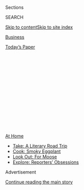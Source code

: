 <div id="app">

<div>

<div>

<div>

<div class="NYTAppHideMasthead css-1q2w90k e1suatyy0">

<div class="section css-ui9rw0 e1suatyy2">

<div class="css-eph4ug er09x8g0">

<div class="css-6n7j50">

</div>

<span class="css-1dv1kvn">Sections</span>

<div class="css-10488qs">

<span class="css-1dv1kvn">SEARCH</span>

</div>

[Skip to content](#site-content)[Skip to site
index](#site-index)

</div>

<div id="masthead-section-label" class="css-1wr3we4 eaxe0e00">

[Business](https://www.nytimes3xbfgragh.onion/section/business)

</div>

<div class="css-10698na e1huz5gh0">

</div>

</div>

<div id="masthead-bar-one" class="section hasLinks css-15hmgas e1csuq9d3">

<div class="css-uqyvli e1csuq9d0">

</div>

<div class="css-1uqjmks e1csuq9d1">

</div>

<div class="css-9e9ivx">

[](https://myaccount.nytimes3xbfgragh.onion/auth/login?response_type=cookie&client_id=vi)

</div>

<div class="css-1bvtpon e1csuq9d2">

[Today’s
Paper](https://www.nytimes3xbfgragh.onion/section/todayspaper)

</div>

</div>

</div>

</div>

<div data-aria-hidden="false">

<div id="site-content" data-role="main">

<div>

<div class="css-1aor85t" style="opacity:0.000000001;z-index:-1;visibility:hidden">

<div class="css-1hqnpie">

<div class="css-epjblv">

<span class="css-17xtcya">[Business](/section/business)</span><span class="css-x15j1o">|</span><span class="css-fwqvlz">‘Closing
Isn’t Even an Option’: With No Events, Caterers Rush to
Adjust</span>

</div>

<div class="css-k008qs">

<div class="css-1iwv8en">

<span class="css-18z7m18"></span>

<div>

</div>

</div>

<span class="css-1n6z4y">https://nyti.ms/2XqueRe</span>

<div class="css-1705lsu">

<div class="css-4xjgmj">

<div class="css-4skfbu" data-role="toolbar" data-aria-label="Social Media Share buttons, Save button, and Comments Panel with current comment count" data-testid="share-tools">

  - 
  - 
  - 
  - 
    
    <div class="css-6n7j50">
    
    </div>

  - 

</div>

</div>

</div>

</div>

</div>

</div>

<div id="NYT_TOP_BANNER_REGION" class="css-13pd83m">

<div>

<div id="maps-athome-menu" class="section interactive-content interactive-size-medium css-1edisqu">

<div class="css-17ih8de interactive-body">

<div class="at-home-nav__innerContainer">

<div class="at-home-nav__title">

[At
Home](https://www.nytimes3xbfgragh.onion/spotlight/at-home?action=click&pgtype=Article&state=default&region=TOP_BANNER&context=at_home_menu)

</div>

  - [Take: A Literary Road
    Trip](https://www.nytimes3xbfgragh.onion/2020/07/28/books/time-for-a-literary-road-trip.html?action=click&pgtype=Article&state=default&region=TOP_BANNER&context=at_home_menu)
  - [Cook: Smoky
    Eggplant](https://www.nytimes3xbfgragh.onion/2020/07/29/magazine/bored-with-your-home-cooking-some-smoky-eggplant-will-fix-that.html?action=click&pgtype=Article&state=default&region=TOP_BANNER&context=at_home_menu)
  - [Look Out: For
    Moose](https://www.nytimes3xbfgragh.onion/2020/07/27/travel/moose-michigan-isle-royale.html?action=click&pgtype=Article&state=default&region=TOP_BANNER&context=at_home_menu)
  - [Explore: Reporters’
    Obsessions](https://www.nytimes3xbfgragh.onion/interactive/2020/at-home/even-more-reporters-editors-diaries-lists-recommendations.html?action=click&pgtype=Article&state=default&region=TOP_BANNER&context=at_home_menu)

</div>

</div>

</div>

</div>

</div>

<div id="top-wrapper" class="css-1sy8kpn">

<div id="top-slug" class="css-l9onyx">

Advertisement

</div>

[Continue reading the main
story](#after-top)

<div class="ad top-wrapper" style="text-align:center;height:100%;display:block;min-height:250px">

<div id="top" class="place-ad" data-position="top" data-size-key="top">

</div>

</div>

<div id="after-top">

</div>

</div>

<div>

<div id="sponsor-wrapper" class="css-1hyfx7x">

<div id="sponsor-slug" class="css-19vbshk">

Supported by

</div>

[Continue reading the main
story](#after-sponsor)

<div id="sponsor" class="ad sponsor-wrapper" style="text-align:center;height:100%;display:block">

</div>

<div id="after-sponsor">

</div>

</div>

<div class="css-186x18t">

</div>

<div class="css-ls6wgr ehdk2mb0">

# ‘Closing Isn’t Even an Option’: With No Events, Caterers Rush to Adjust

</div>

The pandemic has devastated the industry. But some entrepreneurs are
finding creative ways to keep their businesses afloat.

<div class="css-79elbk" data-testid="photoviewer-wrapper">

<div class="css-z3e15g" data-testid="photoviewer-wrapper-hidden">

</div>

<div class="css-1a48zt4 ehw59r15" data-testid="photoviewer-children">

![<span class="css-16f3y1r e13ogyst0" data-aria-hidden="true">When
cancellations rolled into her catering business, Holly Sheppard moved to
upstate New York and is honing her barbecue skills. “I’m going to make
it through all of this,” she
said.</span><span class="css-cnj6d5 e1z0qqy90" itemprop="copyrightHolder"><span class="css-1ly73wi e1tej78p0">Credit...</span><span><span>Amr
Alfiky/The New York
Times</span></span></span>](https://static01.graylady3jvrrxbe.onion/images/2020/07/31/business/28virus-caterers-sub1/merlin_174904206_96c765ea-75dd-4f9c-bd6f-7ad40ea3e112-articleLarge.jpg?quality=75&auto=webp&disable=upscale)

</div>

</div>

<div class="css-18e8msd">

<div class="css-vp77d3 epjyd6m0">

<div class="css-1baulvz">

By [<span class="css-1baulvz last-byline" itemprop="name">Julie
Creswell</span>](https://www.nytimes3xbfgragh.onion/by/julie-creswell)

</div>

</div>

  - Aug. 4, 2020, <span class="css-epvm6">5:00 a.m.
    ET</span>

  - 
    
    <div class="css-4xjgmj">
    
    <div class="css-d8bdto" data-role="toolbar" data-aria-label="Social Media Share buttons, Save button, and Comments Panel with current comment count" data-testid="share-tools">
    
      - 
      - 
      - 
      - 
        
        <div class="css-6n7j50">
        
        </div>
    
      - 
    
    </div>
    
    </div>

</div>

</div>

<div class="section meteredContent css-1r7ky0e" name="articleBody" itemprop="articleBody">

<div class="css-1fanzo5 StoryBodyCompanionColumn">

<div class="css-53u6y8">

On a recent Saturday, petite lobster rolls on toasted brioche and
coconut shrimp with mango aioli were to be passed among the guests at a
210-person wedding. A bar mitzvah party for 180 was going to conclude
with torched s’mores and a chocolate fountain.

For David Cingari of David’s Soundview Catering in Stamford, Conn., the
events, along with food for an anniversary party, should have brought in
roughly $6,600 in profits.

Instead, he was dashing about, serving lobster rolls, blackened
mahi-mahi tacos and smashburgers alongside cocktails like the Painkiller
to socially distanced diners at a pop-up restaurant he opened in
mid-June.

His take? About $600.

The restaurant, David’s at the Landing, is the third iteration of Mr.
Cingari’s catering business since [the coronavirus
pandemic](https://www.nytimes3xbfgragh.onion/news-event/coronavirus)
struck, bringing his $7 million-a-year company to a sudden stop.

</div>

</div>

<div class="css-1fanzo5 StoryBodyCompanionColumn">

<div class="css-53u6y8">

“We were going to do $300,000 in graduation parties this spring,” he
said. “That’s just gone.”

The pandemic has the nation’s caterers — roughly 12,000 individuals or
companies with annual revenues of more than $60 billion — reeling. Many
caterers say they expect their business to be down between 80 and 90
percent this year. Corporate cafeterias that they provide food and staff
to remain closed. Events like graduation and anniversary parties, bar
mitzvahs, charity dinners and weddings have been canceled or pushed into
next year.

And the ones that took place were on a decidedly smaller scale.

“We did one 50-person wedding,” Mr. Cingari said. “It was a clambake in
the backyard. That was supposed to be a 250-person wedding.”

The collapse of the catering industry this year directly affects
bartenders, wait staff and others who typically work these events as
part-time employees.

</div>

</div>

<div class="css-79elbk" data-testid="photoviewer-wrapper">

<div class="css-z3e15g" data-testid="photoviewer-wrapper-hidden">

</div>

<div class="css-1a48zt4 ehw59r15" data-testid="photoviewer-children">

![<span class="css-16f3y1r e13ogyst0" data-aria-hidden="true">David
Cingari made about $600 in profit on a recent Saturday at his pop-up
restaurant in Stamford, Conn., a significant drop from what he would
have made
catering.</span><span class="css-cnj6d5 e1z0qqy90" itemprop="copyrightHolder"><span class="css-1ly73wi e1tej78p0">Credit...</span><span>Amr
Alfiky/The New York
Times</span></span>](https://static01.graylady3jvrrxbe.onion/images/2020/07/31/opinion/27virus-caterers2/merlin_174904932_46fa1c28-c79b-44cc-9b1c-0d638cd5a397-articleLarge.jpg?quality=75&auto=webp&disable=upscale)

</div>

</div>

<div class="css-1fanzo5 StoryBodyCompanionColumn">

<div class="css-53u6y8">

The industry — a collection of large corporations like Aramark and
Compass Group and thousands of smaller companies owned by individuals —
is not tracking how many caterers have permanently closed because of the
pandemic, but they say it will happen.

</div>

</div>

<div class="css-1fanzo5 StoryBodyCompanionColumn">

<div class="css-53u6y8">

“If I look locally at South Jersey, I know of a few caterers and some
venues that are severely struggling,” said Doug Quattrini, the president
of the National Association for Catering and Events and an event
producer at Sensational Host in Maple Shade, N.J.

While caterers say they are taking a financial beating, many feel better
situated than those in the restaurant business. (Not surprisingly, many
caterers worked in restaurants before switching jobs.) Instead of paying
often expensive rent in desirable locations like most restaurants,
caterers typically pay less for large kitchens that can be off the
beaten track.

Moreover, caterers tend to be a nimble group of entrepreneurs, adept at
providing finicky brides with their every heart’s whim and overcoming
the oddest of logistical challenges. Those traits have helped them
during the pandemic.

“We have huge logistical expertise,” said Peter Callahan of Peter
Callahan Catering, whose clients include some of New York’s wealthiest
financiers and whose specialty is mini food like one-bite cheeseburgers
and tiny grilled cheese sandwiches. “When you’re an off-premise caterer,
you might be doing an event that requires barges to get to a private
island with no vehicles.

“We’re creative thinkers, and right now people are thinking about how to
shape their businesses for the need at hand,” he added.

As the traditional bar-mitzvah-and-wedding circuit collapsed, caterers
began to think about different ways to make money.

</div>

</div>

<div class="css-1fanzo5 StoryBodyCompanionColumn">

<div class="css-53u6y8">

“It’s the year of the pivot,” said Holly Sheppard, who spent years
working as a line cook at New York City restaurants before starting her
Brooklyn catering business, Fig & Pig, in
2011.

</div>

</div>

<div class="css-79elbk" data-testid="photoviewer-wrapper">

<div class="css-z3e15g" data-testid="photoviewer-wrapper-hidden">

</div>

<div class="css-1a48zt4 ehw59r15" data-testid="photoviewer-children">

<div class="css-1xdhyk6 erfvjey0">

<span class="css-1ly73wi e1tej78p0">Image</span>

<div class="css-zjzyr8">

<div data-testid="lazyimage-container" style="height:257.77777777777777px">

</div>

</div>

</div>

<span class="css-16f3y1r e13ogyst0" data-aria-hidden="true">“I’m going
to be a female pitmaster on the roadside in upstate New York until the
weddings come back,” said Holly Sheppard, who started her Brooklyn
catering business, Fig & Pig, in
2011.</span><span class="css-cnj6d5 e1z0qqy90" itemprop="copyrightHolder"><span class="css-1ly73wi e1tej78p0">Credit...</span><span>Amr
Alfiky/The New York Times</span></span>

</div>

</div>

<div class="css-1fanzo5 StoryBodyCompanionColumn">

<div class="css-53u6y8">

Ms. Sheppard was in the middle of preparing a meal for 600 people in
mid-March when the client called, canceling the event. The food, which
had already been paid for, was donated.

After that, Ms. Sheppard said, the cancellations and postponements
rolled in. Of the 47 weddings she had scheduled for this year, 40 have
been pushed into next year. The others were canceled outright.

With her calendar now largely empty through the fall, Ms. Sheppard gave
up the lease on her apartment in Brooklyn, worked out a deal with the
landlord for her kitchen to pay what she can now and make it up next
year, and moved to her house in Tillson, N.Y.

There, she bought a smoker and is honing her skills, planning to add
barbecue to her catering options.

“I’m going to be a female pitmaster on the roadside in upstate New York
until the weddings come back,” Ms. Sheppard said. “I’m going to make it
through all of this. Closing isn’t even an option. I’m a scrapper.”

Mr. Cingari has been hustling in the food industry for four decades and
has no intention of letting the coronavirus end his business.

</div>

</div>

<div class="css-1fanzo5 StoryBodyCompanionColumn">

<div class="css-53u6y8">

After working as a hotel chef at the Grand Hyatt in New York, Mr.
Cingari opened a restaurant, David’s American Food and Drink, in
Stamford in 1987.

But after a decade of long hours, constant staff turnover and long
nights worrying about paying his $13,000-a-month lease, Mr. Cingari,
whose family owns ShopRite grocery stores in the area, decided to close
the restaurant in 1997 and focus solely on his catering operation.

The business took off, and by the end of the year, David’s Soundview
Catering had 85 employees preparing food out of a 6,000-square-foot
commissary kitchen.

About 80 percent of the business came from delivering breakfast and
lunches for corporate meetings and from preparing food for and staffing
more than a dozen corporate cafeterias in the area. On weekends, Mr.
Cingari’s calendar was filled with weddings, anniversary parties and bar
mitzvahs.

</div>

</div>

<div class="css-79elbk" data-testid="photoviewer-wrapper">

<div class="css-z3e15g" data-testid="photoviewer-wrapper-hidden">

</div>

<div class="css-1a48zt4 ehw59r15" data-testid="photoviewer-children">

<div class="css-1xdhyk6 erfvjey0">

<span class="css-1ly73wi e1tej78p0">Image</span>

<div class="css-zjzyr8">

<div data-testid="lazyimage-container" style="height:257.77777777777777px">

</div>

</div>

</div>

<span class="css-16f3y1r e13ogyst0" data-aria-hidden="true">Mr.
Cingari’s business has been through several iterations during the
pandemic.</span><span class="css-cnj6d5 e1z0qqy90" itemprop="copyrightHolder"><span class="css-1ly73wi e1tej78p0">Credit...</span><span>Amr
Alfiky/The New York Times</span></span>

</div>

</div>

<div class="css-1fanzo5 StoryBodyCompanionColumn">

<div class="css-53u6y8">

The first inkling Mr. Cingari received that this year was going to be
anything but normal came in late February when he was notified that the
employees of a Japanese-based company in one of the buildings where he
managed the cafeteria would be working from home as part of an emergency
response trial. A week later, a large international bank said it would
be doing the same thing.

“It was like wildfire,” he said. “Within three weeks, every one of the
cafeterias were closed and any event we had on the books was canceled.”

</div>

</div>

<div class="css-1fanzo5 StoryBodyCompanionColumn">

<div class="css-53u6y8">

Mr. Cingari said he had received money from the federal [Paycheck
Protection
Program](https://www.nytimes3xbfgragh.onion/article/small-business-loans-stimulus-grants-freelancers-coronavirus.html)
to cover around 80 of his employees.

As companies shut down and people began staying at home in mid-March,
Mr. Cingari shifted his business. He had noticed how people were raising
money on social media to provide meals to hospitals and emergency
medical workers, so he did the same. The money donated through the
social media outreach paid for the cost of food and supplies.

“Since we had this large commissary kitchen, we could do huge numbers of
meals,” he said, though he made no profit from it. “So we started making
a few thousand meals a day for several weeks to feed hospital workers
and others.”

That effort began to dry up as coronavirus cases declined in Connecticut
in the late spring.

So Mr. Cingari shifted again, this time providing groceries,
hard-to-find household items like toilet paper and Clorox disinfecting
wipes, and take-home meals for $50 that could feed a family of four. In
early June he would sell close to 60 meals on a Saturday night, he said.

“It didn’t even come close to what we were making before,” he said, “but
it was something.”

But that business petered out when the state allowed outdoor dining. On
the final weekend of that iteration of his business, Mr. Cingari sold
five take-home meals.

So in early July, he shifted again. Through one of the buildings in a
corporate office park where he manages the cafeteria, he had access to
an indoor dining area and outdoor patio space overlooking the harbor in
Stamford. He had used the space in the past for weekend events like
birthday parties and bar
mitzvahs.

</div>

</div>

<div class="css-79elbk" data-testid="photoviewer-wrapper">

<div class="css-z3e15g" data-testid="photoviewer-wrapper-hidden">

</div>

<div class="css-1a48zt4 ehw59r15" data-testid="photoviewer-children">

<div class="css-1xdhyk6 erfvjey0">

<span class="css-1ly73wi e1tej78p0">Image</span>

<div class="css-zjzyr8">

<div data-testid="lazyimage-container" style="height:257.77777777777777px">

</div>

</div>

</div>

<span class="css-16f3y1r e13ogyst0" data-aria-hidden="true">“I can’t
believe I’m back in the restaurant business,” Mr. Cingari said. “Shoot
me.”</span><span class="css-cnj6d5 e1z0qqy90" itemprop="copyrightHolder"><span class="css-1ly73wi e1tej78p0">Credit...</span><span>Amr
Alfiky/The New York Times</span></span>

</div>

</div>

<div class="css-1fanzo5 StoryBodyCompanionColumn">

<div class="css-53u6y8">

Now, on that outdoor patio, Mr. Cingari has started a pop-up restaurant,
David’s at the Landing. The restaurant is open Thursday through Saturday
nights and serves a limited menu of appetizers, five entrees, cocktails,
wines and beers. On a recent Saturday evening, the wait time for a table
at the restaurant, which seats 65 with social distancing, was nearly two
hours, he said.

“I can’t believe I’m back in the restaurant business,” Mr. Cingari said.
“Shoot me. Still, the business is covering costs and making a little bit
of money for the eight people who are working there.”

This latest incarnation will also be short-lived, likely to close in
mid-September as the weather in Connecticut turns cooler.

Mr. Cingari had hoped the corporate cafeteria side of his business would
come back at least a little bit by the fall. But with [coronavirus cases
spiking](https://www.nytimes3xbfgragh.onion/interactive/2020/us/coronavirus-us-cases.html)
in different parts of the country, he now has his doubts about that.

“It’s all I think about all day and all night,” he said. “I just hope
that another pivot comes to mind by mid-September that will hold us
until January. There has to be some way. I have too many good people and
too much wisdom under my belt to not be able to figure this out.”

</div>

</div>

<div>

</div>

</div>

<div>

</div>

<div>

</div>

<div>

</div>

<div>

<div id="bottom-wrapper" class="css-1ede5it">

<div id="bottom-slug" class="css-l9onyx">

Advertisement

</div>

[Continue reading the main
story](#after-bottom)

<div id="bottom" class="ad bottom-wrapper" style="text-align:center;height:100%;display:block;min-height:90px">

</div>

<div id="after-bottom">

</div>

</div>

</div>

</div>

</div>

## Site Index

<div>

</div>

## Site Information Navigation

  - [© <span>2020</span> <span>The New York Times
    Company</span>](https://help.nytimes3xbfgragh.onion/hc/en-us/articles/115014792127-Copyright-notice)

<!-- end list -->

  - [NYTCo](https://www.nytco.com/)
  - [Contact
    Us](https://help.nytimes3xbfgragh.onion/hc/en-us/articles/115015385887-Contact-Us)
  - [Work with us](https://www.nytco.com/careers/)
  - [Advertise](https://nytmediakit.com/)
  - [T Brand Studio](http://www.tbrandstudio.com/)
  - [Your Ad
    Choices](https://www.nytimes3xbfgragh.onion/privacy/cookie-policy#how-do-i-manage-trackers)
  - [Privacy](https://www.nytimes3xbfgragh.onion/privacy)
  - [Terms of
    Service](https://help.nytimes3xbfgragh.onion/hc/en-us/articles/115014893428-Terms-of-service)
  - [Terms of
    Sale](https://help.nytimes3xbfgragh.onion/hc/en-us/articles/115014893968-Terms-of-sale)
  - [Site
    Map](https://spiderbites.nytimes3xbfgragh.onion)
  - [Help](https://help.nytimes3xbfgragh.onion/hc/en-us)
  - [Subscriptions](https://www.nytimes3xbfgragh.onion/subscription?campaignId=37WXW)

</div>

</div>

</div>

</div>
